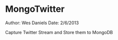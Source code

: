 MongoTwitter
============
Author: Wes Daniels
Date: 2/6/2013

Capture Twitter Stream and Store them to MongoDB
